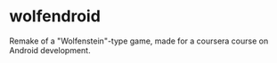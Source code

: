 wolfendroid
===========

Remake of a "Wolfenstein"-type game, made for a coursera course on Android development.
